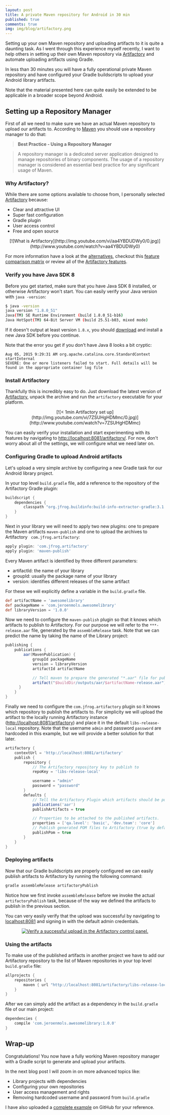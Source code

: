 ```yaml
---
layout: post
title: A private Maven repository for Android in 30 min
published: true
comments: true
img: img/blog/artifactory.png
---
```


Setting up your own Maven repository and uploading artifacts to it is quite a daunting task. As I went through this experience myself recently, I want to help others in setting up their own Maven repository via [Artifactory](http://www.jfrog.com/open-source/) and automate uploading artifacts using Gradle.

In less than 30 minutes you will have a fully operational private Maven repository and have configured your Gradle buildscripts to upload your Android library artifacts.

Note that the material presented here can quite easily be extended to be applicable in a broader scope beyond Android.

## Setting up a Repository Manager
First of all we need to make sure we have an actual Maven repository to upload our artifacts to. According to [Maven](https://maven.apache.org/repository-management.html) you should use a repository manager to do that:

> **Best Practice - Using a Repository Manager**

> A repository manager is a dedicated server application designed to manage repositories of binary components. The usage of a repository manager is considered an essential best practice for any significant usage of Maven.

### Why Artifactory?

While there are some options available to choose from, I personally selected [Artifactory](http://www.jfrog.com/open-source/) because:

- Clear and attractive UI
- Super fast configuration
- Gradle plugin
- User access control
- Free and open source

<center>[![What is Artifactory](http://img.youtube.com/vi/aa4YBDUDWy0/0.jpg)](http://www.youtube.com/watch?v=aa4YBDUDWy0)</center></p>

For more information have a look at the [alternatives](https://maven.apache.org/repository-management.html), checkout this [feature comparison matrix](http://www.jfrog.com/blog/artifactory-vs-nexus-integration-matrix/) or review all of the [Artifactory features](https://www.jfrog.com/confluence/display/RTF/Artifactory+Comparison+Matrix).

### Verify you have Java SDK 8
Before you get started, make sure that you have Java SDK 8 installed, or otherwise Artifactory won't start. You can easily verify your Java version with `java -version`:

```bash
$ java -version
java version "1.8.0_51"
Java(TM) SE Runtime Environment (build 1.8.0_51-b16)
Java HotSpot(TM) 64-Bit Server VM (build 25.51-b03, mixed mode)
```

If it doesn't output at least version `1.8.x`, you should [download](http://www.oracle.com/technetwork/java/javase/downloads/jdk8-downloads-2133151.html) and install a new Java SDK before you continue.

Note that the error you get if you don't have Java 8 looks a bit cryptic:

```
Aug 05, 2015 9:29:31 AM org.apache.catalina.core.StandardContext startInternal
SEVERE: One or more listeners failed to start. Full details will be found in the appropriate container log file
```

### Install Artifactory
Thankfully this is incredibly easy to do. Just download the latest version of [Artifactory](http://www.jfrog.com/open-source/), unpack the archive and run the `artifactory` executable for your platform.

<center>[![< 1min Artifactory set up](http://img.youtube.com/vi/7ZSUHgHDMmc/0.jpg)](http://www.youtube.com/watch?v=7ZSUHgHDMmc)</center></p>

You can easily verify your installation and start experimenting with its features by navigating to [http://localhost:8081/artifactory/](http://localhost:8081/artifactory/). For now, don't worry about all of the settings, we will configure what we need later on.

### Configuring Gradle to upload Android artifacts
Let's upload a very simple archive by configuring a new Gradle task for our Android library project.

In your top level `build.gradle` file, add a reference to the repository of the Artifactory Gradle plugin:

```groovy
buildscript {
    dependencies {
        classpath "org.jfrog.buildinfo:build-info-extractor-gradle:3.1.1"
    }
}
```

Next in your library we will need to apply two new plugins: one to prepare the Maven artifacts `maven-publish` and one to upload the archives to Artifactory ` com.jfrog.artifactory`:

```groovy
apply plugin: 'com.jfrog.artifactory'
apply plugin: 'maven-publish'
```

Every Maven artifact is identified by three different parameters:

- artifactId: the name of your library
- groupId: usually the package name of your library
- version: identifies different releases of the same artifact

For these we will explicitly define a variable in the `build.gradle` file.

```groovy
def artifactName = 'awesomelibrary'
def packageName = 'com.jeroenmols.awesomelibrary'
def libraryVersion = '1.0.0'
```

Now we need to configure the `maven-publish` plugin so that it knows which artifacts to publish to Artifactory. For our purpose we will refer to the `***-release.aar` file, generated by the `assembleRelease` task. Note that we can predict the name by taking the name of the Library project:

```groovy
publishing {
    publications {
        aar(MavenPublication) {
            groupId packageName
            version = libraryVersion
            artifactId artifactName

            // Tell maven to prepare the generated "*.aar" file for publishing
            artifact("$buildDir/outputs/aar/$artifactName-release.aar")
      }
    }
}
```

Finally we need to configure the `com.jfrog.artifactory` plugin so it knows which repository to publish the artifacts to. For simplicity we will upload the artifact to the locally running Artifactory instance ([http://localhost:8081/artifactory](http://localhost:8081/artifactory)) and place it in the default `libs-release-local` repository. Note that the username `admin` and password `password` are hardcoded in this example, but we will provide a better solution for that later.

```groovy
artifactory {
    contextUrl = 'http://localhost:8081/artifactory'
    publish {
        repository {
            // The Artifactory repository key to publish to
            repoKey = 'libs-release-local'

            username = "admin"
            password = "password"
        }
        defaults {
            // Tell the Artifactory Plugin which artifacts should be published to Artifactory.
            publications('aar')
            publishArtifacts = true

            // Properties to be attached to the published artifacts.
            properties = ['qa.level': 'basic', 'dev.team': 'core']
            // Publish generated POM files to Artifactory (true by default)
            publishPom = true
        }
    }
}
```

### Deploying artifacts
Now that our Gradle buildscripts are properly configured we can easily publish artifacts to Artifactory by running the following command:

```groovy
gradle assembleRelease artifactoryPublish
```

Notice how we first invoke `assembleRelease` before we invoke the actual `artifactoryPublish` task, because of the way we defined the artifacts to publish in the previous section.

You can very easily verify that the upload was successful by navigating to [localhost:8081](http://localhost:8081) and signing in with the default admin credentials.

<center><a href="{{ site.blogbaseurl }}img/blog/artifactory_screenshot.png"><img src="{{ site.blogbaseurl }}img/blog/artifactory_screenshot.png" alt="Verify a successful upload in the Artifactory control panel."></a></center>

### Using the artifacts
To make use of the published artifacts in another project we have to add our Artifactory repository to the list of Maven repositories in your top level `build.gradle` file:

```groovy
allprojects {
    repositories {
        maven { url "http://localhost:8081/artifactory/libs-release-local" }
    }
}
```

After we can simply add the artifact as a dependency in the `build.gradle` file of our main project:

```groovy
dependencies {
    compile 'com.jeroenmols.awesomelibrary:1.0.0'
}
```

## Wrap-up
Congratulations! You now have a fully working Maven repository manager with a Gradle script to generate and upload your artifacts.

In the next blog post I will zoom in on more advanced topics like:

- Library projects with dependencies
- Configuring your own repositories
- User access management and rights
- Removing hardcoded username and password from `build.gradle`

I have also uploaded a [complete example](https://github.com/JeroenMols/ArtifactoryExample) on GitHub for your reference.
